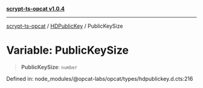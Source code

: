 [**scrypt-ts-opcat v1.0.4**](../../../README.md)

***

[scrypt-ts-opcat](../../../README.md) / [HDPublicKey](../README.md) / PublicKeySize

# Variable: PublicKeySize

> **PublicKeySize**: `number`

Defined in: node\_modules/@opcat-labs/opcat/types/hdpublickey.d.cts:216
